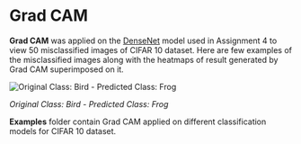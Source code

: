 # Grad CAM

**Grad CAM** was applied on the [DenseNet](https://github.com/genigarus/GradCam/blob/master/GradCamOnModelCIFAR10.ipynb) model used in Assignment 4 to view 50 misclassified images of CIFAR 10 dataset.
Here are few examples of the misclassified images along with the heatmaps of result generated by Grad CAM superimposed on it.

![Original Class: Bird - Predicted Class: Frog](https://raw.githubusercontent.com/genigarus/GradCam/master/asset/MisclassifiedImages/img%203%20-%20Original_%20bird-%20Predicted_%20frog.png)

*Original Class: Bird - Predicted Class: Frog*

**Examples** folder contain Grad CAM applied on different classification models for CIFAR 10 dataset.
